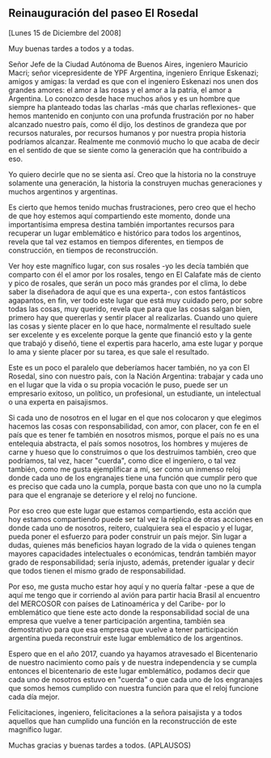 Reinauguración del paseo El Rosedal
-----------------------------------

[Lunes 15 de Diciembre del 2008]

Muy buenas tardes a todos y a todas.

Señor Jefe de la Ciudad Autónoma de Buenos Aires, ingeniero Mauricio
Macri; señor vicepresidente de YPF Argentina, ingeniero Enrique
Eskenazi; amigos y amigas: la verdad es que con el ingeniero Eskenazi
nos unen dos grandes amores: el amor a las rosas y el amor a la patria,
el amor a Argentina. Lo conozco desde hace muchos años y es un hombre
que siempre ha planteado todas las charlas -más que charlas reflexiones-
que hemos mantenido en conjunto con una profunda frustración por no
haber alcanzado nuestro país, como él dijo, los destinos de grandeza que
por recursos naturales, por recursos humanos y por nuestra propia
historia podríamos alcanzar. Realmente me conmovió mucho lo que acaba de
decir en el sentido de que se siente como la generación que ha
contribuido a eso.  

Yo quiero decirle que no se sienta así. Creo que la historia no la
construye solamente una generación, la historia la construyen muchas
generaciones y muchos argentinos y argentinas.

Es cierto que hemos tenido muchas frustraciones, pero creo que el hecho
de que hoy estemos aquí compartiendo este momento, donde una
importantísima empresa destina también importantes recursos para
recuperar un lugar emblemático e histórico para todos los argentinos,
revela que tal vez estamos en tiempos diferentes, en tiempos de
construcción, en tiempos de reconstrucción.

Ver hoy este magnífico lugar, con sus rosales -yo les decía también que
comparto con él el amor por los rosales, tengo en El Calafate más de
ciento y pico de rosales, que serán un poco más grandes por el clima, lo
debe saber la diseñadora de aquí que es una experta-, con estos
fantásticos agapantos, en fin, ver todo este lugar que está muy cuidado
pero, por sobre todas las cosas, muy querido, revela que para que las
cosas salgan bien, primero hay que quererlas y sentir placer al
realizarlas. Cuando uno quiere las cosas y siente placer en lo que hace,
normalmente el resultado suele ser excelente y es excelente porque la
gente que financió esto y la gente que trabajó y diseñó, tiene el
expertis para hacerlo, ama este lugar y porque lo ama y siente placer
por su tarea, es que sale el resultado.

Este es un poco el paralelo que deberíamos hacer también, no ya con El
Rosedal, sino con nuestro país, con la Nación Argentina: trabajar y cada
uno en el lugar que la vida o su propia vocación le puso, puede ser un
empresario exitoso, un político, un profesional, un estudiante, un
intelectual o una experta en paisajismos.

Si cada uno de nosotros en el lugar en el que nos colocaron y que
elegimos hacemos las cosas con responsabilidad, con amor, con placer,
con fe en el país que es tener fe también en nosotros mismos, porque el
país no es una entelequia abstracta, el país somos nosotros, los hombres
y mujeres de carne y hueso que lo construimos o que los destruimos
también, creo que podríamos, tal vez, hacer "cuerda", como dice el
ingeniero, o tal vez también, como me gusta ejemplificar a mí, ser como
un inmenso reloj donde cada uno de los engranajes tiene una función que
cumplir pero que es preciso que cada uno la cumpla, porque basta con que
uno no la cumpla para que el engranaje se deteriore y el reloj no
funcione.

Por eso creo que este lugar que estamos compartiendo, esta acción que
hoy estamos compartiendo puede ser tal vez la réplica de otras acciones
en donde cada uno de nosotros, reitero, cualquiera sea el espacio y el
lugar, pueda poner el esfuerzo para poder construir un país mejor. Sin
lugar a dudas, quienes más beneficios hayan logrado de la vida o quienes
tengan mayores capacidades intelectuales o económicas, tendrán también
mayor grado de responsabilidad; sería injusto, además, pretender igualar
y decir que todos tienen el mismo grado de responsabilidad.

Por eso, me gusta mucho estar hoy aquí y no quería faltar -pese a que de
aquí me tengo que ir corriendo al avión para partir hacia Brasil al
encuentro del MERCOSOR con países de Latinoamérica y del Caribe- por lo
emblemático que tiene este acto donde la responsabilidad social de una
empresa que vuelve a tener participación argentina, también sea
demostrativo para que esa empresa que vuelve a tener participación
argentina pueda reconstruir este lugar emblemático de los argentinos.

Espero que en el año 2017, cuando ya hayamos atravesado el Bicentenario
de nuestro nacimiento como país y de nuestra independencia y se cumpla
entonces el bicentenario de este lugar emblemático, podamos decir que
cada uno de nosotros estuvo en "cuerda" o que cada uno de los engranajes
que somos hemos cumplido con nuestra función para que el reloj funcione
cada día mejor.

Felicitaciones, ingeniero, felicitaciones a la señora paisajista y a
todos aquellos que han cumplido una función en la reconstrucción de este
magnífico lugar. 

Muchas gracias y buenas tardes a todos. (APLAUSOS)
